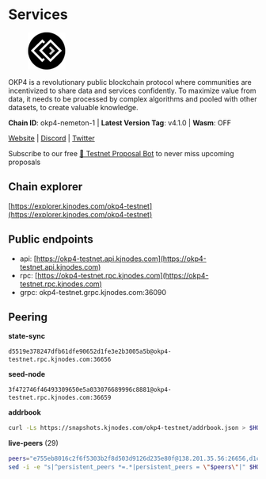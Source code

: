 # Services

<figure><img src="https://raw.githubusercontent.com/kj89/cosmos-images/main/logos/okp4.png" alt=""><figcaption></figcaption></figure>

OKP4 is a revolutionary public blockchain protocol where communities are incentivized to  share data and services confidently. To maximize value from data, it needs to be processed  by complex algorithms and pooled with other datasets, to create valuable knowledge.

**Chain ID**: okp4-nemeton-1 | **Latest Version Tag**: v4.1.0 | **Wasm**: OFF

[Website](https://okp4.network) | [Discord](https://discord.gg/okp4) | [Twitter](https://twitter.com/OKP4_Protocol)



Subscribe to our free [🤖 Testnet Proposal Bot](https://t.me/kjnodes_testnet_proposal_bot) to never miss upcoming proposals


## Chain explorer
[https://explorer.kjnodes.com/okp4-testnet](https://explorer.kjnodes.com/okp4-testnet)

## Public endpoints

* api: [https://okp4-testnet.api.kjnodes.com](https://okp4-testnet.api.kjnodes.com)
* rpc: [https://okp4-testnet.rpc.kjnodes.com](https://okp4-testnet.rpc.kjnodes.com)
* grpc: okp4-testnet.grpc.kjnodes.com:36090

## Peering

**state-sync**

```text
d5519e378247dfb61dfe90652d1fe3e2b3005a5b@okp4-testnet.rpc.kjnodes.com:36656
```

**seed-node**

```text
3f472746f46493309650e5a033076689996c8881@okp4-testnet.rpc.kjnodes.com:36659
```

**addrbook**
```bash
curl -Ls https://snapshots.kjnodes.com/okp4-testnet/addrbook.json > $HOME/.okp4d/config/addrbook.json
```

**live-peers** (29)
```bash
peers="e755eb8016c2f6f5303b2f8d503d9126d235e80f@138.201.35.56:26656,d1c1b729eff9afe7dfd371f190df6282c82ccfad@65.109.89.5:31656,540e0e9b33b2d87315fdf7089404671581d36e94@95.217.203.43:26656,c5ef62186e9aad1f83cab06f91533d1d5709bba7@65.109.117.212:13093,5a48f6e97236ea2b75184a8c4c4ddd7c5a939a2e@65.109.65.163:20456,78d923333e39e747c6a7fbfcc822ec6279990556@91.211.251.232:28656,7dfc61d3ac9f6da7fa9f4893bc0ffa17ef8006e6@185.111.159.139:36656,0521f5697fd89fc58bfbe0867525a9fe9efc12f4@65.109.154.182:38656,c5616b6e6a0612f8800898e8e3ced17ffd87877a@51.178.65.184:26656,584871b6f75e970f5a95f9532fdc05fc91d6b447@65.109.116.204:20456,ead118d7cbe51cbabf5a77b69db7255512f41023@88.208.34.134:60656,d1a0ff9bd7ea1ebd06bc7158f3523f5e557328be@163.172.135.127:26656,14f8949ab0a276d2e55c8fa6255430881978a619@185.192.96.236:26656,8cdeb85dada114c959c36bb59ce258c65ae3a09c@88.198.242.163:36656,5c2a752c9b1952dbed075c56c600c3a79b58c395@95.214.55.232:26996,b0b56d944cf1cc569a1e77e0923e075bad94d755@141.95.145.41:28656,874373b78d2cd50e716aa464bf407581d9305655@94.250.201.130:27656,603828b0b21b150ece5aeee9d548a259d08348ec@65.108.224.156:26656,42fbb917fca6787bc3ab774865f4bb1ef950f114@65.108.226.26:30656,8028015d1c6828a0b734f3b108f0853b0e19305e@157.90.176.184:26656,77324cc79d15d8bef4cc7462395062d73f51ad62@65.109.38.208:46656,8bccab4596e8bc162763bad6597d43523e6c32f8@104.194.8.68:26656,59513e6626373eb3af4b1c0d10f935aa28683713@84.201.135.7:26656,8a7605d8ae4338de5b7a0d5c70244ce05e377630@85.10.200.221:26656,6a66a38bdd5895ec6f1ce18b3430860a30e18e02@142.132.149.118:26656,fff0a8c202befd9459ff93783a0e7756da305fe3@38.242.150.63:16656,854cc8b83a48ba4394c1940b57d0f42ec013e033@38.242.251.204:26656,d5519e378247dfb61dfe90652d1fe3e2b3005a5b@65.109.68.190:36656,0448864ede56d3c96d7d3bb8ea9f546b70cc722e@51.159.149.68:26656"
sed -i -e "s|^persistent_peers *=.*|persistent_peers = \"$peers\"|" $HOME/.okp4d/config/config.toml
```
